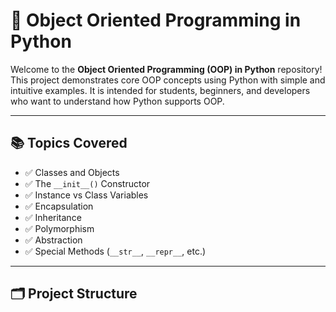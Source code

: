 # 🐍 Object Oriented Programming in Python

Welcome to the **Object Oriented Programming (OOP) in Python** repository! This project demonstrates core OOP concepts using Python with simple and intuitive examples. It is intended for students, beginners, and developers who want to understand how Python supports OOP.

---

## 📚 Topics Covered

- ✅ Classes and Objects  
- ✅ The `__init__()` Constructor  
- ✅ Instance vs Class Variables  
- ✅ Encapsulation  
- ✅ Inheritance  
- ✅ Polymorphism  
- ✅ Abstraction  
- ✅ Special Methods (`__str__`, `__repr__`, etc.)

---

## 🗂️ Project Structure


